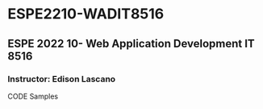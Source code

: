 # ESPE2210-WADIT8516
## ESPE 2022 10- Web Application Development  IT 8516
### Instructor: Edison Lascano
CODE Samples
